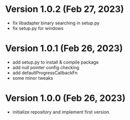
# Version 1.0.2 (Feb 27, 2023)

* fix libadapter binary searching in setup.py
* fix setup.py for windows

# Version 1.0.1 (Feb 26, 2023)

* add setup.py to install & compile package
* add null pointer config checking
* add defaultProgressCallbackFn
* some minor tweaks

# Version 1.0.0 (Feb 26, 2023)

* initialize repository and implement first version.

